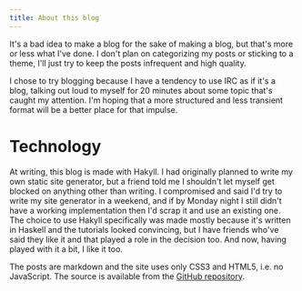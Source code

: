 ```yaml
---
title: About this blog
---
```


It's a bad idea to make a blog for the sake of making a blog, but that's more
or less what I've done. I don't plan on categorizing my posts or sticking to a
theme, I'll just try to keep the posts infrequent and high quality.

I chose to try blogging because I have a tendency to use IRC as if it's a blog,
talking out loud to myself for 20 minutes about some topic that's caught my
attention. I'm hoping that a more structured and less transient format will be
a better place for that impulse.

# Technology

At writing, this blog is made with Hakyll. I had originally planned to write my
own static site generator, but a friend told me I shouldn't let myself get
blocked on anything other than writing. I compromised and said I'd try to write
my site generator in a weekend, and if by Monday night I still didn't have a
working implementation then I'd scrap it and use an existing one. The choice to
use Hakyll specifically was made mostly because it's written in Haskell and the
tutorials looked convincing, but I have friends who've said they like it and
that played a role in the decision too. And now, having played with it a bit, I
like it too.

The posts are markdown and the site uses only CSS3 and HTML5, i.e. no
JavaScript. The source is available from the [GitHub repository][github].

[github]: https://github.com/aji/blog-content
